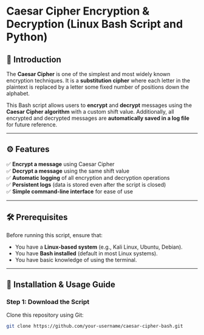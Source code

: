 # Caesar Cipher Encryption & Decryption (Linux Bash Script and Python)

## 📌 Introduction
The **Caesar Cipher** is one of the simplest and most widely known encryption techniques. It is a **substitution cipher** where each letter in the plaintext is replaced by a letter some fixed number of positions down the alphabet.  

This Bash script allows users to **encrypt** and **decrypt** messages using the **Caesar Cipher algorithm** with a custom shift value. Additionally, all encrypted and decrypted messages are **automatically saved in a log file** for future reference.

---

## ⚙️ Features
✅ **Encrypt a message** using Caesar Cipher  
✅ **Decrypt a message** using the same shift value  
✅ **Automatic logging** of all encryption and decryption operations  
✅ **Persistent logs** (data is stored even after the script is closed)  
✅ **Simple command-line interface** for ease of use  

---

## 🛠️ Prerequisites
Before running this script, ensure that:  
- You have a **Linux-based system** (e.g., Kali Linux, Ubuntu, Debian).  
- You have **Bash installed** (default in most Linux systems).  
- You have basic knowledge of using the terminal.  

---

## 🚀 Installation & Usage Guide

### **Step 1: Download the Script**
Clone this repository using Git:
```bash
git clone https://github.com/your-username/caesar-cipher-bash.git
